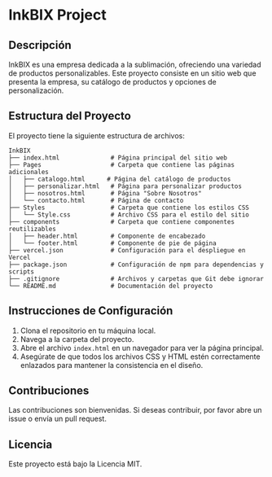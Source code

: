 # InkBIX Project

## Descripción
InkBIX es una empresa dedicada a la sublimación, ofreciendo una variedad de productos personalizables. Este proyecto consiste en un sitio web que presenta la empresa, su catálogo de productos y opciones de personalización.

## Estructura del Proyecto
El proyecto tiene la siguiente estructura de archivos:

```
InkBIX
├── index.html              # Página principal del sitio web
├── Pages                   # Carpeta que contiene las páginas adicionales
│   ├── catalogo.html      # Página del catálogo de productos
│   ├── personalizar.html   # Página para personalizar productos
│   ├── nosotros.html       # Página "Sobre Nosotros"
│   └── contacto.html       # Página de contacto
├── Styles                  # Carpeta que contiene los estilos CSS
│   └── Style.css           # Archivo CSS para el estilo del sitio
├── components              # Carpeta que contiene componentes reutilizables
│   ├── header.html         # Componente de encabezado
│   └── footer.html         # Componente de pie de página
├── vercel.json             # Configuración para el despliegue en Vercel
├── package.json            # Configuración de npm para dependencias y scripts
├── .gitignore              # Archivos y carpetas que Git debe ignorar
└── README.md               # Documentación del proyecto
```

## Instrucciones de Configuración
1. Clona el repositorio en tu máquina local.
2. Navega a la carpeta del proyecto.
3. Abre el archivo `index.html` en un navegador para ver la página principal.
4. Asegúrate de que todos los archivos CSS y HTML estén correctamente enlazados para mantener la consistencia en el diseño.

## Contribuciones
Las contribuciones son bienvenidas. Si deseas contribuir, por favor abre un issue o envía un pull request.

## Licencia
Este proyecto está bajo la Licencia MIT.